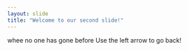 ```yaml
---
layout: slide
title: "Welcome to our second slide!"
---
```

whee no one has gone before
Use the left arrow to go back!
